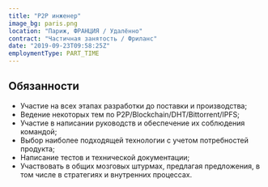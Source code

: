 ```yaml
---
title: "P2P инженер"
image_bg: paris.png
location: "Париж, ФРАНЦИЯ / Удалённо"
contract: "Частичная занятость / Фриланс"
date: "2019-09-23T09:58:25Z"
employmentType: PART_TIME
---
```


## Обязанности

* Участие на всех этапах разработки до поставки и производства;
* Ведение некоторых тем по P2P/Blockchain/DHT/Bittorrent/IPFS;
* Участие в написании руководств и обеспечение их соблюдения командой;
* Выбор наиболее подходящей технологии с учетом потребностей продукта;
* Написание тестов и технической документации;
* Участвовать в общих мозговых штурмах, предлагая предложения, в том числе в стратегиях и внутренних процессах.
